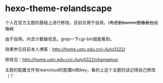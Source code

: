 # hexo-theme-relandscape

个人在官方主题的基础上进行修改，目前仅用于自用。(~~考虑到banner图像我也没版权~~

由于自用，内含计数器信息。grep一下cgi-bin就能看到。

效果参见目前本人博客：http://home.ustc.edu.cn/~liuly0322/

修改见：http://home.ustc.edu.cn/~liuly0322/changelog/

主题的配置文件有leancloud的配置id和key，看的上这个主题的话记得自己修改（？
